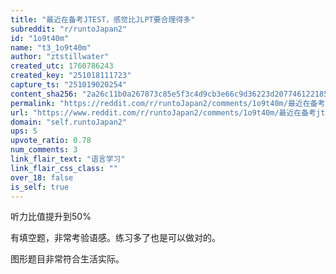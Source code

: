 ```yaml
---
title: "最近在备考JTEST，感觉比JLPT要合理得多"
subreddit: "r/runtoJapan2"
id: "1o9t40m"
name: "t3_1o9t40m"
author: "ztstillwater"
created_utc: 1760786243
created_key: "251018111723"
capture_ts: "251019020254"
content_sha256: "2a26c11b0a267873c85e5f3c4d9cb3e66c9d36223d207746122185e2438d3f3e"
permalink: "https://reddit.com/r/runtoJapan2/comments/1o9t40m/最近在备考jtest感觉比jlpt要合理得多/"
url: "https://www.reddit.com/r/runtoJapan2/comments/1o9t40m/最近在备考jtest感觉比jlpt要合理得多/"
domain: "self.runtoJapan2"
ups: 5
upvote_ratio: 0.78
num_comments: 3
link_flair_text: "语言学习"
link_flair_css_class: ""
over_18: false
is_self: true
---
```


听力比值提升到50%

有填空题，非常考验语感。练习多了也是可以做对的。

图形题目非常符合生活实际。
